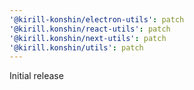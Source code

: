 ```yaml
---
'@kirill-konshin/electron-utils': patch
'@kirill.konshin/react-utils': patch
'@kirill.konshin/next-utils': patch
'@kirill.konshin/utils': patch
---
```


Initial release
